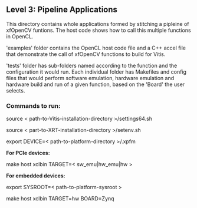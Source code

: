 ## Level 3: Pipeline Applications

This directory contains whole applications formed by stitching a pipleine of xfOpenCV funtions. The host code shows how to call this multiple functions in OpenCL.

'examples' folder contains the OpenCL host code file and a C++ accel file that demonstrate the call of xfOpenCV functions to build for Vitis.

'tests' folder has sub-folders named according to the function and the configuration it would run. Each individual folder has Makefiles and config files that would perform software emulation, hardware emulation and hardware build and run of a given function, based on the 'Board' the user selects.

### Commands to run:

source < path-to-Vitis-installation-directory >/settings64.sh

source < part-to-XRT-installation-directory >/setenv.sh

export DEVICE=< path-to-platform-directory >/<platform>.xpfm

**For PCIe devices:**

make host xclbin TARGET=< sw_emu|hw_emu|hw >

**For embedded devices:**

export SYSROOT=< path-to-platform-sysroot >

make host xclbin TARGET=hw BOARD=Zynq 